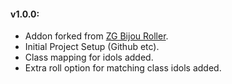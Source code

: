 #### v1.0.0:

* Addon forked from [ZG Bijou Roller](https://www.curseforge.com/wow/addons/zg-bijou-roller).
* Initial Project Setup (Github etc).
* Class mapping for idols added.
* Extra roll option for matching class idols added.